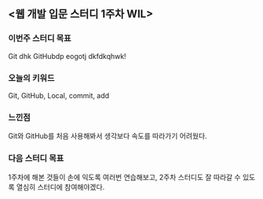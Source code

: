 ## <웹 개발 입문 스터디 1주차 WIL>

### 이번주 스터디 목표
Git dhk GitHubdp eogotj dkfdkqhwk!

### 오늘의 키워드
Git, GitHub, Local, commit, add

### 느낀점
Git와 GitHub를 처음 사용해봐서 생각보다 속도를 따라가기 어려웠다.

### 다음 스터디 목표
1주차에 해본 것들이 손에 익도록 여러번 연습해보고, 2주차 스터디도 잘 따라갈 수 있도록 열심히 스터디에 참여해야겠다. 